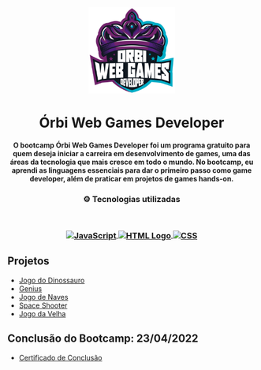 <div align="center">
<img src="https://github.com/JonathanMagalhaes/orbi-web-games-developer/blob/main/Logo-bootcamp-orbi.png" width="175px"> 
</div>
<h1 align="center">Órbi Web Games Developer</h1>
<h4 align="center">O bootcamp Órbi Web Games Developer foi um programa gratuito para quem deseja iniciar a carreira em desenvolvimento de games, uma das áreas da tecnologia que mais cresce em todo o mundo. No bootcamp, eu aprendi as linguagens essenciais para dar o primeiro passo como game developer, além de praticar em projetos de games hands-on.</h4>


<h3 align="center">
⚙️ Tecnologias utilizadas

<p>&nbsp;</p>
<p align="center"> 
  <a href="https://www.javascript.com/">
    <img align="center" src="https://upload.wikimedia.org/wikipedia/commons/thumb/9/99/Unofficial_JavaScript_logo_2.svg/390px-Unofficial_JavaScript_logo_2.svg.png" width = "65px" alt="JavaScript" target="_blank" rel="noreferrer">
  </a> 
  <a href="https://www.w3schools.com/html/">
    <img align="center" src="https://external-content.duckduckgo.com/iu/?u=https%3A%2F%2Flogospng.org%2Fdownload%2Fhtml-5%2Flogo-html-5-2048.png&f=1&nofb=1" width = "65px" alt="HTML Logo" target="_blank" rel="noreferrer">
  </a> 
  <a href="https://www.w3schools.com/Css/">
    <img align="center" src="https://external-content.duckduckgo.com/iu/?u=https%3A%2F%2Fcdn.iconscout.com%2Ficon%2Ffree%2Fpng-256%2Fcss-118-569410.png&f=1&nofb=1" width = "65px" alt="CSS" target="_blank" rel="noreferrer"></a>
</p>
</h3>

## Projetos

- [Jogo do Dinossauro](https://github.com/JonathanMagalhaes/orbi-web-games-developer/tree/main/Dinossauro)
- [Genius](https://github.com/JonathanMagalhaes/orbi-web-games-developer/tree/main/Genius)
- [Jogo de Naves](https://github.com/JonathanMagalhaes/orbi-web-games-developer/tree/main/Naves)
- [Space Shooter](https://github.com/JonathanMagalhaes/orbi-web-games-developer/tree/main/Space%20Shooter)
- [Jogo da Velha](https://github.com/JonathanMagalhaes/orbi-web-games-developer/tree/main/TicTacToe)

## Conclusão do Bootcamp: 23/04/2022

- [Certificado de Conclusão](https://github.com/JonathanMagalhaes/orbi-web-games-developer/blob/main/Certificado%20de%20conclus%C3%A3o.pdf)



